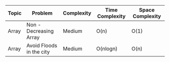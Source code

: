 | Topic |        Problem           | Complexity | Time Complexity | Space Complexity |
|-------|--------------------------|------------|-----------------|------------------|
| Array | Non - Decreasing Array   | Medium     | O(n)            | O(1)             |
| Array | Avoid Floods in the city | Medium     | O(nlogn)        | O(n)             |
